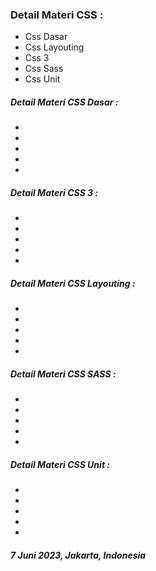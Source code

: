 ### Detail Materi CSS :

- Css Dasar
- Css Layouting
- Css 3
- Css Sass
- Css Unit

##### Detail Materi CSS Dasar :

-
-
-
-
-

##### Detail Materi CSS 3 :

-
-
-
-
-

##### Detail Materi CSS Layouting :

-
-
-
-
-

##### Detail Materi CSS SASS :

-
-
-
-
-

##### Detail Materi CSS Unit :

-
-
-
-
-

##### 7 Juni 2023, Jakarta, Indonesia
